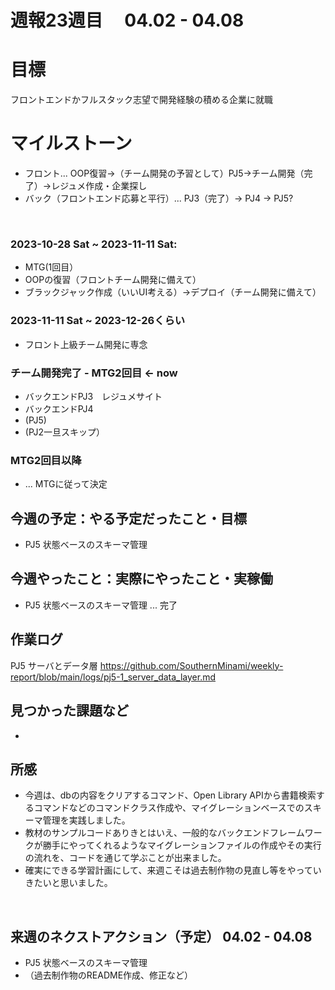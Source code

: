 # 週報23週目　 04.02 - 04.08

# 目標
フロントエンドかフルスタック志望で開発経験の積める企業に就職

# マイルストーン
- フロント... OOP復習→（チーム開発の予習として）PJ5→チーム開発（完了）→レジュメ作成・企業探し
- バック（フロントエンド応募と平行）... PJ3（完了）→ PJ4 → PJ5?

<br />

### 2023-10-28 Sat ~ 2023-11-11 Sat:
- MTG(1回目）
- OOPの復習（フロントチーム開発に備えて）
- ブラックジャック作成（いいUI考える）→デプロイ（チーム開発に備えて）


### 2023-11-11 Sat ~ 2023-12-26くらい
- フロント上級チーム開発に専念

### チーム開発完了 - MTG2回目 <- now
- バックエンドPJ3　レジュメサイト
- バックエンドPJ4
- (PJ5)
- (PJ2一旦スキップ）

### MTG2回目以降 
- ... MTGに従って決定

## 今週の予定：やる予定だったこと・目標
- PJ5 状態ベースのスキーマ管理

## 今週やったこと：実際にやったこと・実稼働
- PJ5 状態ベースのスキーマ管理 ... 完了
  
## 作業ログ

PJ5 サーバとデータ層
https://github.com/SouthernMinami/weekly-report/blob/main/logs/pj5-1_server_data_layer.md
<br/>


## 見つかった課題など
- 

## 所感
- 今週は、dbの内容をクリアするコマンド、Open Library APIから書籍検索するコマンドなどのコマンドクラス作成や、マイグレーションベースでのスキーマ管理を実践しました。
- 教材のサンプルコードありきとはいえ、一般的なバックエンドフレームワークが勝手にやってくれるようなマイグレーションファイルの作成やその実行の流れを、コードを通じて学ぶことが出来ました。
- 確実にできる学習計画にして、来週こそは過去制作物の見直し等をやっていきたいと思いました。
<br/>

## 来週のネクストアクション（予定） 04.02 - 04.08
- PJ5 状態ベースのスキーマ管理
- （過去制作物のREADME作成、修正など）
<br />

